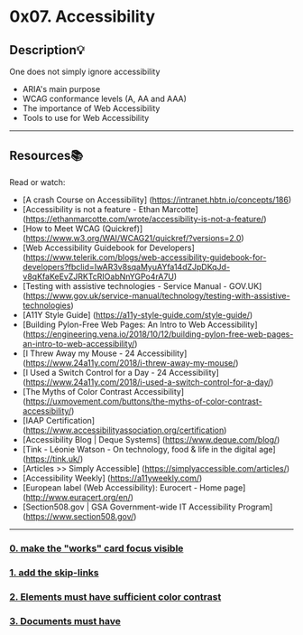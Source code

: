 # 0x07. Accessibility

## Description:bulb:
One does not simply ignore accessibility

* ARIA's main purpose
* WCAG conformance levels (A, AA and AAA)
* The importance of Web Accessibility
* Tools to use for Web Accessibility

---

## Resources:books:
Read or watch:
* [A crash Course on Accessibility] (https://intranet.hbtn.io/concepts/186)
* [Accessibility is not a feature - Ethan Marcotte] (https://ethanmarcotte.com/wrote/accessibility-is-not-a-feature/)
* [How to Meet WCAG (Quickref)] (https://www.w3.org/WAI/WCAG21/quickref/?versions=2.0)
* [Web Accessibility Guidebook for Developers] (https://www.telerik.com/blogs/web-accessibility-guidebook-for-developers?fbclid=IwAR3v8sqaMyuAYfa14dZJpDKqJd-v8qKfaKeEvZJRKTcRIOabNnYGPo4rA7U)
* [Testing with assistive technologies - Service Manual - GOV.UK] (https://www.gov.uk/service-manual/technology/testing-with-assistive-technologies)
* [A11Y Style Guide] (https://a11y-style-guide.com/style-guide/)
* [Building Pylon-Free Web Pages: An Intro to Web Accessibility] (https://engineering.vena.io/2018/10/12/building-pylon-free-web-pages-an-intro-to-web-accessibility/)
* [I Threw Away my Mouse - 24 Accessibility] (https://www.24a11y.com/2018/i-threw-away-my-mouse/)
* [I Used a Switch Control for a Day - 24 Accessibility] (https://www.24a11y.com/2018/i-used-a-switch-control-for-a-day/)
* [The Myths of Color Contrast Accessibility] (https://uxmovement.com/buttons/the-myths-of-color-contrast-accessibility/)
* [IAAP Certification] (https://www.accessibilityassociation.org/certification)
* [Accessibility Blog | Deque Systems] (https://www.deque.com/blog/)
* [Tink - Léonie Watson - On technology, food & life in the digital age] (https://tink.uk/)
* [Articles >> Simply Accessible] (https://simplyaccessible.com/articles/)
* [Accessibility Weekly] (https://a11yweekly.com/)
* [European label (Web Accessibility): Eurocert - Home page] (http://www.euracert.org/en/)
* [Section508.gov | GSA Government-wide IT Accessibility Program] (https://www.section508.gov/)

---

### [0. make the "works" card focus visible](./keyboard/01-styles.css)

### [1. add the skip-links](./skip-links/01-index.html)

### [2. Elements must have sufficient color contrast](./fix-a11y/01-index.html)

### [3. Documents must have <title> element to aid in navigation](./fix-a11y/02-index.html)

### [4. <html> element must have a lang attribute](./fix-a11y/03-index.html)

### [5. Images must have alternate text](./fix-a11y/04-index.html)

### [6. Form elements must have labels](./fix-a11y/05-index.html)

### [7. Links must have discernible text](./fix-a11y/06-index.html)

### [8. Zooming and scaling must not be disabled](./fix-a11y/07-index.html)

### [9. Heading levels should only increase by one and all page content must be contained by landmarks](./fix-a11y/08-index.html)

### [10. Document must have one main landmark](./fix-a11y/09-index.html)

### [11. More than 2 elements become list](./fix-a11y/10-index.html)

---

## Author
* **Diego Monroy** - [diegozencode](https://github.com/diegozencode) - [twitter](https://twitter.com/diegozencode) :speech_ballon: